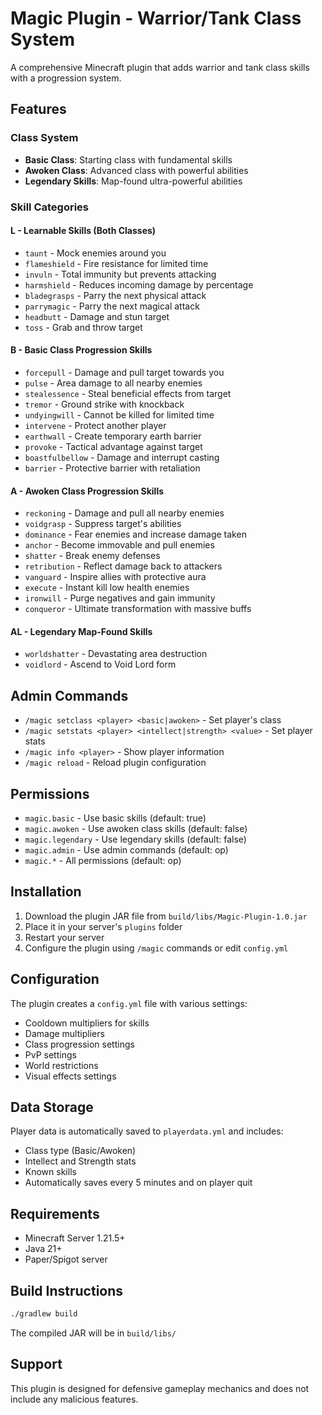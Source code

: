 # Magic Plugin - Warrior/Tank Class System

A comprehensive Minecraft plugin that adds warrior and tank class skills with a progression system.

## Features

### Class System
- **Basic Class**: Starting class with fundamental skills
- **Awoken Class**: Advanced class with powerful abilities
- **Legendary Skills**: Map-found ultra-powerful abilities

### Skill Categories

#### L - Learnable Skills (Both Classes)
- `taunt` - Mock enemies around you
- `flameshield` - Fire resistance for limited time
- `invuln` - Total immunity but prevents attacking
- `harmshield` - Reduces incoming damage by percentage
- `bladegrasps` - Parry the next physical attack
- `parrymagic` - Parry the next magical attack
- `headbutt` - Damage and stun target
- `toss` - Grab and throw target

#### B - Basic Class Progression Skills
- `forcepull` - Damage and pull target towards you
- `pulse` - Area damage to all nearby enemies
- `stealessence` - Steal beneficial effects from target
- `tremor` - Ground strike with knockback
- `undyingwill` - Cannot be killed for limited time
- `intervene` - Protect another player
- `earthwall` - Create temporary earth barrier
- `provoke` - Tactical advantage against target
- `boastfulbellow` - Damage and interrupt casting
- `barrier` - Protective barrier with retaliation

#### A - Awoken Class Progression Skills
- `reckoning` - Damage and pull all nearby enemies
- `voidgrasp` - Suppress target's abilities
- `dominance` - Fear enemies and increase damage taken
- `anchor` - Become immovable and pull enemies
- `shatter` - Break enemy defenses
- `retribution` - Reflect damage back to attackers
- `vanguard` - Inspire allies with protective aura
- `execute` - Instant kill low health enemies
- `ironwill` - Purge negatives and gain immunity
- `conqueror` - Ultimate transformation with massive buffs

#### AL - Legendary Map-Found Skills
- `worldshatter` - Devastating area destruction
- `voidlord` - Ascend to Void Lord form

## Admin Commands

- `/magic setclass <player> <basic|awoken>` - Set player's class
- `/magic setstats <player> <intellect|strength> <value>` - Set player stats
- `/magic info <player>` - Show player information
- `/magic reload` - Reload plugin configuration

## Permissions

- `magic.basic` - Use basic skills (default: true)
- `magic.awoken` - Use awoken class skills (default: false)
- `magic.legendary` - Use legendary skills (default: false)
- `magic.admin` - Use admin commands (default: op)
- `magic.*` - All permissions (default: op)

## Installation

1. Download the plugin JAR file from `build/libs/Magic-Plugin-1.0.jar`
2. Place it in your server's `plugins` folder
3. Restart your server
4. Configure the plugin using `/magic` commands or edit `config.yml`

## Configuration

The plugin creates a `config.yml` file with various settings:
- Cooldown multipliers for skills
- Damage multipliers
- Class progression settings
- PvP settings
- World restrictions
- Visual effects settings

## Data Storage

Player data is automatically saved to `playerdata.yml` and includes:
- Class type (Basic/Awoken)
- Intellect and Strength stats
- Known skills
- Automatically saves every 5 minutes and on player quit

## Requirements

- Minecraft Server 1.21.5+
- Java 21+
- Paper/Spigot server

## Build Instructions

```bash
./gradlew build
```

The compiled JAR will be in `build/libs/`

## Support

This plugin is designed for defensive gameplay mechanics and does not include any malicious features.